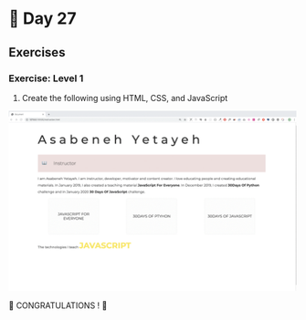 # 📙 Day 27

## Exercises

### Exercise: Level 1

1. Create the following using HTML, CSS, and JavaScript

![Slider](images/projects/dom_mini_project_slider_day_7.1.gif)

🎉 CONGRATULATIONS ! 🎉